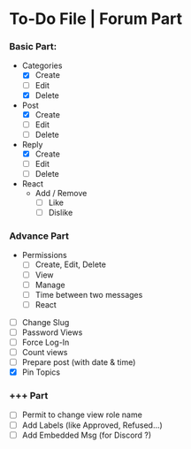 # To-Do File | Forum Part

### Basic Part:
- Categories
    - [x] Create
    - [ ] Edit
    - [x] Delete
- Post
    - [x] Create
    - [ ] Edit
    - [ ] Delete
- Reply
    - [x] Create
    - [ ] Edit
    - [ ] Delete
- React
    - Add / Remove
        - [ ] Like
        - [ ] Dislike

### Advance Part
- Permissions
    - [ ] Create, Edit, Delete
    - [ ] View
    - [ ] Manage
    - [ ] Time between two messages
    - [ ] React
- [ ] Change Slug
- [ ] Password Views
- [ ] Force Log-In
- [ ] Count views
- [ ] Prepare post (with date & time)
- [x] Pin Topics

### +++ Part
- [ ] Permit to change view role name
- [ ] Add Labels (like Approved, Refused...)
- [ ] Add Embedded Msg (for Discord ?)